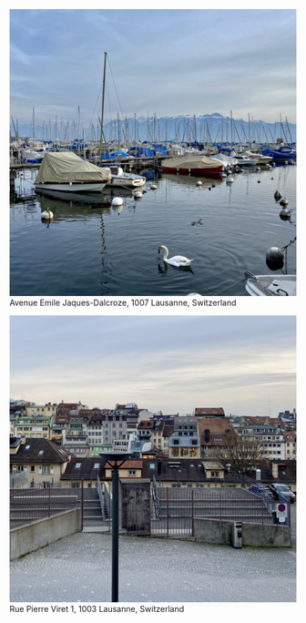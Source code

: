 ![IMG_6983](photos/IMG_6983.jpg)
Avenue Emile Jaques-Dalcroze, 1007 Lausanne, Switzerland



![IMG_7053](photos/IMG_7053.jpg)
Rue Pierre Viret 1, 1003 Lausanne, Switzerland

  





